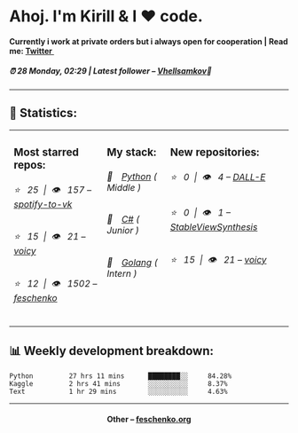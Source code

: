 
<h1>Ahoj. I'm Kirill & I ❤️ code.</h1>
<h4>Currently i work at private orders but i always open for cooperation | Read me: <a href="https://twitter.com/kiryssha">Twitter <img src="https://camo.githubusercontent.com/9bbddae7e626bda73c943e06b4568a7a02e193b4/68747470733a2f2f6564656e742e6769746875622e696f2f537570657254696e7949636f6e732f696d616765732f7376672f747769747465722e737667" width="10"></a></h4>
<h5>⏰ 28 Monday, 02:29 | Latest follower – <a href="https://github.com/Vhellsamkov/" target="_blank">Vhellsamkov</a>👋</h5>
<hr>
<h2>📝 Statistics: </h2>
<table>
  <tr>
    <td valign="top">
      <h3>Most starred repos: </h3>
            <h6>⭐️&nbsp;&nbsp;&nbsp;25&nbsp;&nbsp;|&nbsp;&nbsp;👁&nbsp;&nbsp;&nbsp;157 – <a href='https://github.com/feschenko/spotify-to-vk'>spotify-to-vk</a></h6> 
      <h6>⭐️&nbsp;&nbsp;&nbsp;15&nbsp;&nbsp;|&nbsp;&nbsp;👁&nbsp;&nbsp;&nbsp;21 – <a href='https://github.com/feschenko/voicy'>voicy</a></h6> 
      <h6>⭐️&nbsp;&nbsp;&nbsp;12&nbsp;&nbsp;|&nbsp;&nbsp;👁&nbsp;&nbsp;&nbsp;1502 – <a href='https://github.com/feschenko/feschenko'>feschenko</a></h6> 
    </td>
    <td valign="top">
      <h3>My stack: </h3>
      <h6>📔&emsp;<a href="https://github.com/feschenko?tab=repositories&q=&type=&language=python">Python</a> ( Middle )</h6>
      <h6>📗&emsp;<a href="https://github.com/feschenko?tab=repositories&q=&type=&language=c%23">C#</a> ( Junior )</h6>
      <h6>📘&emsp;<a href="https://github.com/feschenko?tab=repositories&q=&type=&language=go">Golang</a> ( Intern )</h6>
      </td>
     <td valign="top">
      <h3>New repositories: </h3>
           <h6>⭐️&nbsp;&nbsp;&nbsp;0&nbsp;&nbsp;|&nbsp;&nbsp;👁&nbsp;&nbsp;&nbsp;4 – <a href='https://github.com/feschenko/DALL-E'>DALL-E</a></h6> 
      <h6>⭐️&nbsp;&nbsp;&nbsp;0&nbsp;&nbsp;|&nbsp;&nbsp;👁&nbsp;&nbsp;&nbsp;1 – <a href='https://github.com/feschenko/StableViewSynthesis'>StableViewSynthesis</a></h6> 
      <h6>⭐️&nbsp;&nbsp;&nbsp;15&nbsp;&nbsp;|&nbsp;&nbsp;👁&nbsp;&nbsp;&nbsp;21 – <a href='https://github.com/feschenko/voicy'>voicy</a></h6> 
        </td>
  </tr>
</table>
<h2>📊 Weekly development breakdown: </h2>


```text
Python         27 hrs 11 mins      ████████░░     84.28%
Kaggle         2 hrs 41 mins       ░░░░░░░░░░     8.37%
Text           1 hr 29 mins        ░░░░░░░░░░     4.63%
```



<hr>
<h4 align="center">Other – <a href='http://feschenko.org' target="_blank">feschenko.org</a><h4>
    